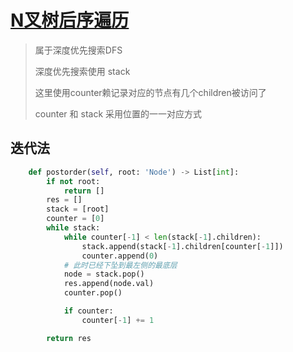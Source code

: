 # [N叉树后序遍历](https://leetcode-cn.com/problems/n-ary-tree-postorder-traversal/)

> 属于深度优先搜索DFS
>
> 深度优先搜索使用 stack
>
> 这里使用counter赖记录对应的节点有几个children被访问了
>
> counter 和 stack 采用位置的一一对应方式

## 迭代法

```python
    def postorder(self, root: 'Node') -> List[int]:
        if not root:
            return []
        res = []
        stack = [root]
        counter = [0]
        while stack:
            while counter[-1] < len(stack[-1].children):
                stack.append(stack[-1].children[counter[-1]])
                counter.append(0)
            # 此时已经下坠到最左侧的最底层
            node = stack.pop()
            res.append(node.val)
            counter.pop()

            if counter:
                counter[-1] += 1

        return res
```
